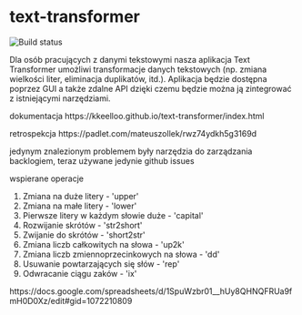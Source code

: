 # text-transformer
![Build status](https://travis-ci.com/KKeelloo/text-transformer.svg?branch=main)
<p>Dla osób pracujących z danymi tekstowymi nasza aplikacja Text Transformer umożliwi transformacje danych tekstowych (np. zmiana wielkości liter, eliminacja duplikatów, itd.). Aplikacja będzie dostępna poprzez GUI a także zdalne API dzięki czemu będzie można ją zintegrować z istniejącymi narzędziami.</p>
<p> dokumentacja https://kkeelloo.github.io/text-transformer/index.html </p>
<p> retrospekcja https://padlet.com/mateuszollek/rwz74ydkh5g3169d </p>
<p> jedynym znalezionym problemem były narzędzia do zarządzania backlogiem, teraz używane jedynie github issues </p>
<p> wspierane operacje </p>
<ol>
<li>Zmiana na duże litery - 'upper'</li>
<li>Zmiana na małe litery - 'lower'</li>
<li>Pierwsze litery w każdym słowie duże - 'capital'</li>
<li>Rozwijanie skrótów - 'str2short'</li>
<li>Zwijanie do skrótów - 'short2str'</li>
<li>Zmiana liczb całkowitych na słowa - 'up2k'</li>
<li>Zmiana liczb zmiennoprzecinkowych na słowa - 'dd'</li>
<li>Usuwanie powtarzających się słów - 'rep'</li>
<li>Odwracanie ciągu zaków - 'ix'</li>
</ol>
<p> https://docs.google.com/spreadsheets/d/1SpuWzbr01__hUy8QHNQFRUa9fmH0D0Xz/edit#gid=1072210809 </p>
